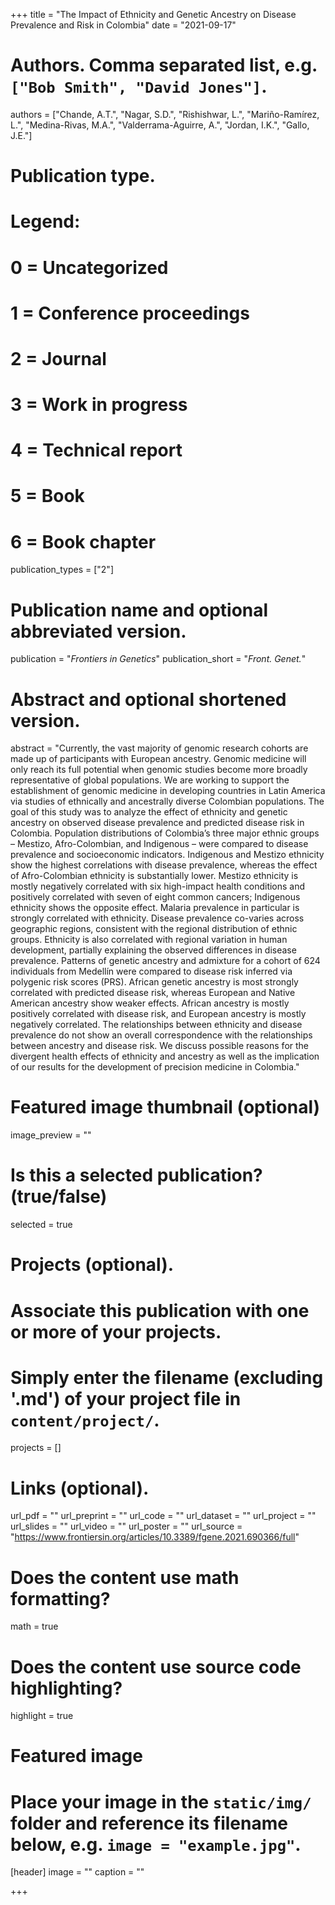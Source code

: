 +++
title = "The Impact of Ethnicity and Genetic Ancestry on Disease Prevalence and Risk in Colombia"
date = "2021-09-17"

# Authors. Comma separated list, e.g. `["Bob Smith", "David Jones"]`.
authors = ["Chande, A.T.", "Nagar, S.D.", "Rishishwar, L.", "Mariño-Ramírez, L.",  "Medina-Rivas, M.A.", "Valderrama-Aguirre, A.", "Jordan, I.K.", "Gallo, J.E."]

# Publication type.
# Legend:
# 0 = Uncategorized
# 1 = Conference proceedings
# 2 = Journal
# 3 = Work in progress
# 4 = Technical report
# 5 = Book
# 6 = Book chapter
publication_types = ["2"]

# Publication name and optional abbreviated version.
publication = "*Frontiers in Genetics*"
publication_short = "*Front. Genet.*"

# Abstract and optional shortened version.
abstract = "Currently, the vast majority of genomic research cohorts are made up of participants with European ancestry. Genomic medicine will only reach its full potential when genomic studies become more broadly representative of global populations. We are working to support the establishment of genomic medicine in developing countries in Latin America via studies of ethnically and ancestrally diverse Colombian populations. The goal of this study was to analyze the effect of ethnicity and genetic ancestry on observed disease prevalence and predicted disease risk in Colombia. Population distributions of Colombia’s three major ethnic groups – Mestizo, Afro-Colombian, and Indigenous – were compared to disease prevalence and socioeconomic indicators. Indigenous and Mestizo ethnicity show the highest correlations with disease prevalence, whereas the effect of Afro-Colombian ethnicity is substantially lower. Mestizo ethnicity is mostly negatively correlated with six high-impact health conditions and positively correlated with seven of eight common cancers; Indigenous ethnicity shows the opposite effect. Malaria prevalence in particular is strongly correlated with ethnicity. Disease prevalence co-varies across geographic regions, consistent with the regional distribution of ethnic groups. Ethnicity is also correlated with regional variation in human development, partially explaining the observed differences in disease prevalence. Patterns of genetic ancestry and admixture for a cohort of 624 individuals from Medellín were compared to disease risk inferred via polygenic risk scores (PRS). African genetic ancestry is most strongly correlated with predicted disease risk, whereas European and Native American ancestry show weaker effects. African ancestry is mostly positively correlated with disease risk, and European ancestry is mostly negatively correlated. The relationships between ethnicity and disease prevalence do not show an overall correspondence with the relationships between ancestry and disease risk. We discuss possible reasons for the divergent health effects of ethnicity and ancestry as well as the implication of our results for the development of precision medicine in Colombia."

# Featured image thumbnail (optional)
image_preview = ""

# Is this a selected publication? (true/false)
selected = true

# Projects (optional).
#   Associate this publication with one or more of your projects.
#   Simply enter the filename (excluding '.md') of your project file in `content/project/`.
projects = []

# Links (optional).
url_pdf = ""
url_preprint = ""
url_code = ""
url_dataset = ""
url_project = ""
url_slides = ""
url_video = ""
url_poster = ""
url_source = "https://www.frontiersin.org/articles/10.3389/fgene.2021.690366/full"

# Does the content use math formatting?
math = true

# Does the content use source code highlighting?
highlight = true

# Featured image
# Place your image in the `static/img/` folder and reference its filename below, e.g. `image = "example.jpg"`.
[header]
image = ""
caption = ""

+++

